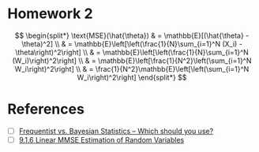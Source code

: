 # Homework 2

$$
\begin{split*}
    \text{MSE}(\hat{\theta}) & = \mathbb{E}[(\hat{\theta} - \theta)^2] \\
& = \mathbb{E}\left[\left(\frac{1}{N}\sum_{i=1}^N (X_i) - \theta\right)^2\right] \\
& = \mathbb{E}\left[\left(\frac{1}{N}\sum_{i=1}^N (W_i)\right)^2\right] \\
& = \mathbb{E}\left[\frac{1}{N^2}\left(\sum_{i=1}^N W_i\right)^2\right] \\
& = \frac{1}{N^2}\mathbb{E}\left[\left(\sum_{i=1}^N W_i\right)^2\right]
\end{split*}
$$

# References

- [ ] [Frequentist vs. Bayesian Statistics – Which should you use?](https://learning.edanz.com/frequentist-bayesian-statistics/)
- [ ] [9.1.6 Linear MMSE Estimation of Random Variables](https://www.probabilitycourse.com/chapter9/9_1_6_linear_MMSE_estimat_of_random_vars.php)
